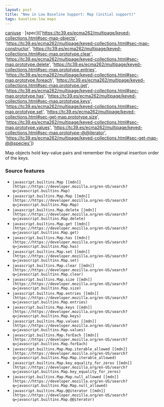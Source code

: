 ```yaml
---
layout: post
title: "New in Low Baseline Support: Map (initial support)"
tags: baseline-low maps
---
```


[caniuse](https://caniuse.com/?search=map) · [spec](['https://tc39.es/ecma262/multipage/keyed-collections.html#sec-map-objects', 'https://tc39.es/ecma262/multipage/keyed-collections.html#sec-map-constructor', 'https://tc39.es/ecma262/multipage/keyed-collections.html#sec-map.prototype.clear', 'https://tc39.es/ecma262/multipage/keyed-collections.html#sec-map.prototype.delete', 'https://tc39.es/ecma262/multipage/keyed-collections.html#sec-map.prototype.entries', 'https://tc39.es/ecma262/multipage/keyed-collections.html#sec-map.prototype.foreach', 'https://tc39.es/ecma262/multipage/keyed-collections.html#sec-map.prototype.get', 'https://tc39.es/ecma262/multipage/keyed-collections.html#sec-map.prototype.has', 'https://tc39.es/ecma262/multipage/keyed-collections.html#sec-map.prototype.keys', 'https://tc39.es/ecma262/multipage/keyed-collections.html#sec-map.prototype.set', 'https://tc39.es/ecma262/multipage/keyed-collections.html#sec-get-map.prototype.size', 'https://tc39.es/ecma262/multipage/keyed-collections.html#sec-map.prototype.values', 'https://tc39.es/ecma262/multipage/keyed-collections.html#sec-map.prototype-@@iterator', 'https://tc39.es/ecma262/multipage/keyed-collections.html#sec-get-map-@@species'])

Map objects hold key-value pairs and remember the original insertion order of the keys.

### Source features

- ``javascript.builtins.Map [[mdn]](https://https://developer.mozilla.org/en-US/search?q=javascript.builtins.Map)``
- ``javascript.builtins.Map.Map [[mdn]](https://https://developer.mozilla.org/en-US/search?q=javascript.builtins.Map.Map)``
- ``javascript.builtins.Map.delete [[mdn]](https://https://developer.mozilla.org/en-US/search?q=javascript.builtins.Map.delete)``
- ``javascript.builtins.Map.get [[mdn]](https://https://developer.mozilla.org/en-US/search?q=javascript.builtins.Map.get)``
- ``javascript.builtins.Map.has [[mdn]](https://https://developer.mozilla.org/en-US/search?q=javascript.builtins.Map.has)``
- ``javascript.builtins.Map.set [[mdn]](https://https://developer.mozilla.org/en-US/search?q=javascript.builtins.Map.set)``
- ``javascript.builtins.Map.clear [[mdn]](https://https://developer.mozilla.org/en-US/search?q=javascript.builtins.Map.clear)``
- ``javascript.builtins.Map.size [[mdn]](https://https://developer.mozilla.org/en-US/search?q=javascript.builtins.Map.size)``
- ``javascript.builtins.Map.entries [[mdn]](https://https://developer.mozilla.org/en-US/search?q=javascript.builtins.Map.entries)``
- ``javascript.builtins.Map.keys [[mdn]](https://https://developer.mozilla.org/en-US/search?q=javascript.builtins.Map.keys)``
- ``javascript.builtins.Map.values [[mdn]](https://https://developer.mozilla.org/en-US/search?q=javascript.builtins.Map.values)``
- ``javascript.builtins.Map.forEach [[mdn]](https://https://developer.mozilla.org/en-US/search?q=javascript.builtins.Map.forEach)``
- ``javascript.builtins.Map.Map.iterable_allowed [[mdn]](https://https://developer.mozilla.org/en-US/search?q=javascript.builtins.Map.Map.iterable_allowed)``
- ``javascript.builtins.Map.key_equality_for_zeros [[mdn]](https://https://developer.mozilla.org/en-US/search?q=javascript.builtins.Map.key_equality_for_zeros)``
- ``javascript.builtins.Map.Map.null_allowed [[mdn]](https://https://developer.mozilla.org/en-US/search?q=javascript.builtins.Map.Map.null_allowed)``
- ``javascript.builtins.Map.@@iterator [[mdn]](https://https://developer.mozilla.org/en-US/search?q=javascript.builtins.Map.@@iterator)``
